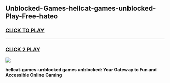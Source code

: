 
## Unblocked-Games-hellcat-games-unblocked-Play-Free-hateo
<h3>
<a href="https://premium76.site?title=hellcat-games-unblocked&ref=10A">CLICK TO PLAY</a></h3>
<hr>

<h3>
<a href="https://premium76.site?title=hellcat-games-unblocked&ref=10A">CLICK 2 PLAY</a>
  
</h3>

<a href="https://premium76.site?title=hellcat-games-unblocked&ref=10A"><img src="https://clearcache.store/games.png"></a>


**hellcat-games-unblocked games unblocked: Your Gateway to Fun and Accessible Online Gaming**

